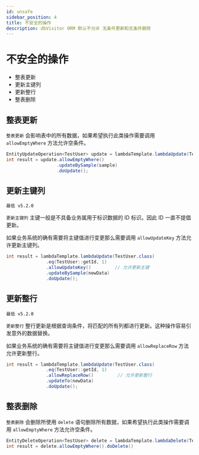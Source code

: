 ```yaml
---
id: unsafe
sidebar_position: 4
title: 不安全的操作
description: dbVisitor ORM 默认不允许 无条件更新和无条件删除
---
```

# 不安全的操作

- 整表更新
- 更新主键列
- 更新整行
- 整表删除

## 整表更新

`整表更新` 会影响表中的所有数据，如果希望执行此类操作需要调用 `allowEmptyWhere` 方法允许空条件。

```java {2}
EntityUpdateOperation<TestUser> update = lambdaTemplate.lambdaUpdate(TestUser.class);
int result = update.allowEmptyWhere()
                   .updateBySample(sample)
                   .doUpdate();
```

## 更新主键列
`最低 v5.2.0`

`更新主键列` 主键一般是不具备业务属用于标识数据的 ID 标识。因此 ID 一直不提倡更新。

如果业务系统的确有需要将主键值进行变更那么需要调用 `allowUpdateKey` 方法允许更新主键列。

```java {2}
int result = lambdaTemplate.lambdaUpdate(TestUser.class)
               .eq(TestUser::getId, 1)
               .allowUpdateKey()         // 允许更新主键
               .updateBySample(newData)
               .doUpdate();
```

## 更新整行

`最低 v5.2.0`

`更新整行` 整行更新是根据查询条件，将匹配的所有列都进行更新。这种操作容易引发意外的数据替换。

如果业务系统的确有需要将主键值进行变更那么需要调用 `allowReplaceRow` 方法允许更新整行。

```java {2}
int result = lambdaTemplate.lambdaUpdate(TestUser.class)
               .eq(TestUser::getId, 1)
               .allowReplaceRow()         // 允许更新整行
               .updateTo(newData)
               .doUpdate();
```

## 整表删除

`整表删除` 会删除所使用 `delete` 语句删除所有数据，如果希望执行此类操作需要调用 `allowEmptyWhere` 方法允许空条件。

```java {2}
EntityDeleteOperation<TestUser> delete = lambdaTemplate.lambdaDelete(TestUser.class);
int result = delete.allowEmptyWhere().doDelete()
```
